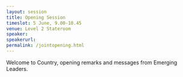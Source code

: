 ```yaml
---
layout: session
title: Opening Session
timeslot: 5 June, 9.00-10.45
venue: Level 2 Stateroom
speaker:
speakerurl: 
permalink: /jointopening.html
---
```

Welcome to Country, opening remarks and messages from Emerging Leaders.

